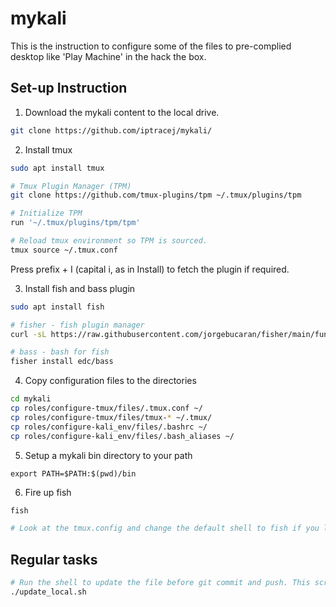 # mykali 

This is the instruction to configure some of the files to pre-complied desktop like 'Play Machine' in the hack the box. 

## Set-up Instruction

1) Download the mykali content to the local drive.  

```bash
git clone https://github.com/iptracej/mykali/ 
```

2) Install tmux
```bash
sudo apt install tmux

# Tmux Plugin Manager (TPM)
git clone https://github.com/tmux-plugins/tpm ~/.tmux/plugins/tpm

# Initialize TPM
run '~/.tmux/plugins/tpm/tpm'

# Reload tmux environment so TPM is sourced. 
tmux source ~/.tmux.conf
```
Press prefix + I (capital i, as in Install) to fetch the plugin if required. 

3) Install fish and bass plugin 
```bash
sudo apt install fish

# fisher - fish plugin manager
curl -sL https://raw.githubusercontent.com/jorgebucaran/fisher/main/functions/fisher.fish | source && fisher install jorgebucaran/fisher

# bass - bash for fish 
fisher install edc/bass
```

4) Copy configuration files to the directories 
```bash
cd mykali 
cp roles/configure-tmux/files/.tmux.conf ~/
cp roles/configure-tmux/files/tmux-* ~/.tmux/
cp roles/configure-kali_env/files/.bashrc ~/
cp roles/configure-kali_env/files/.bash_aliases ~/
```

5) Setup a mykali bin directory to your path
```
export PATH=$PATH:$(pwd)/bin
```

6) Fire up fish
```bash
fish

# Look at the tmux.config and change the default shell to fish if you like. 
```

## Regular tasks 
```bash
# Run the shell to update the file before git commit and push. This script automates all local dumb tasks. 
./update_local.sh 
```
